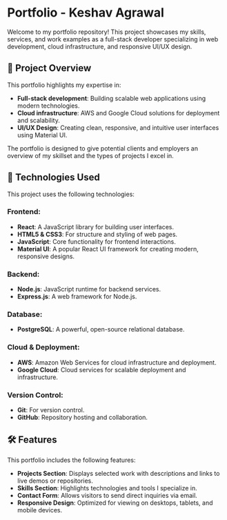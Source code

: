 # Portfolio - Keshav Agrawal

Welcome to my portfolio repository! This project showcases my skills, services, and work examples as a full-stack developer specializing in web development, cloud infrastructure, and responsive UI/UX design.

## 📂 Project Overview

This portfolio highlights my expertise in:

- **Full-stack development**: Building scalable web applications using modern technologies.
- **Cloud infrastructure**: AWS and Google Cloud solutions for deployment and scalability.
- **UI/UX Design**: Creating clean, responsive, and intuitive user interfaces using Material UI.

The portfolio is designed to give potential clients and employers an overview of my skillset and the types of projects I excel in.

## 🔧 Technologies Used

This project uses the following technologies:

### Frontend:

- **React**: A JavaScript library for building user interfaces.
- **HTML5 & CSS3**: For structure and styling of web pages.
- **JavaScript**: Core functionality for frontend interactions.
- **Material UI**: A popular React UI framework for creating modern, responsive designs.

### Backend:

- **Node.js**: JavaScript runtime for backend services.
- **Express.js**: A web framework for Node.js.

### Database:

- **PostgreSQL**: A powerful, open-source relational database.

### Cloud & Deployment:

- **AWS**: Amazon Web Services for cloud infrastructure and deployment.
- **Google Cloud**: Cloud services for scalable deployment and infrastructure.

### Version Control:

- **Git**: For version control.
- **GitHub**: Repository hosting and collaboration.

## 🛠️ Features

This portfolio includes the following features:

- **Projects Section**: Displays selected work with descriptions and links to live demos or repositories.
- **Skills Section**: Highlights technologies and tools I specialize in.
- **Contact Form**: Allows visitors to send direct inquiries via email.
- **Responsive Design**: Optimized for viewing on desktops, tablets, and mobile devices.
